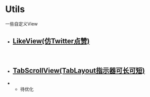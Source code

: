 # Utils

一些自定义View


- ## [LikeView(仿Twitter点赞)](./library/src/main/java/com/huige/library/likeview/LikeView.java)
 
- ## [TabScrollView(TabLayout指示器可长可短)](.library/src/main/java/com/huige/library/widget/TabLayout/TabScrollView.java) 
- - 待优化
 
